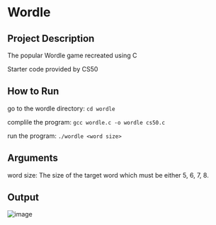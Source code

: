# Wordle

## Project Description

The popular Wordle  game recreated using C

Starter code provided by CS50

## How to Run

go to the wordle directory: ```cd wordle```

complile the program: ```gcc wordle.c -o wordle cs50.c```

run the program: ```./wordle <word size>```

## Arguments

word size: The size of the target word which must be either 5, 6, 7, 8.

## Output

![image](https://github.com/sohankancherla/Wordle/assets/30853467/e13a571f-c322-48de-8105-7080a00314c4)

